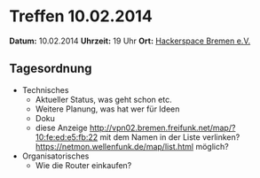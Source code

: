 # Treffen 10.02.2014

**Datum:** 10.02.2014 **Uhrzeit:** 19 Uhr **Ort:** [Hackerspace Bremen e.V.](http://http://www.hackerspace-bremen.de)

## Tagesordnung

* Technisches
  * Aktueller Status, was geht schon etc.
  * Weitere Planung, was hat wer für Ideen
  * Doku
  * diese Anzeige http://vpn02.bremen.freifunk.net/map/?10:fe:ed:e5:fb:22 mit dem Namen in der Liste verlinken? https://netmon.wellenfunk.de/map/list.html möglich?
* Organisatorisches
  * Wie die Router einkaufen?
